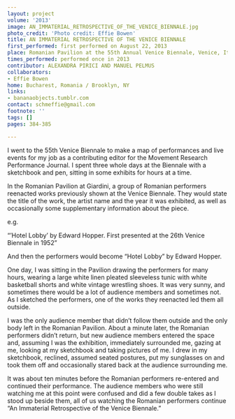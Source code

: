 ```yaml
---
layout: project
volume: '2013'
image: AN_IMMATERIAL_RETROSPECTIVE_OF_THE_VENICE_BIENNALE.jpg
photo_credit: 'Photo credit: Effie Bowen'
title: AN IMMATERIAL RETROSPECTIVE OF THE VENICE BIENNALE
first_performed: first performed on August 22, 2013
place: Romanian Pavilion at the 55th Annual Venice Biennale, Venice, Italy
times_performed: performed once in 2013
contributor: ALEXANDRA PIRICI AND MANUEL PELMUS
collaborators:
- Effie Bowen
home: Bucharest, Romania / Brooklyn, NY
links:
- bananaobjects.tumblr.com
contact: schmeffie@gmail.com
footnote: ''
tags: []
pages: 384-385

---
```


I went to the 55th Venice Biennale to make a map of performances and live events for my job as a contributing editor for the Movement Research Performance Journal. I spent three whole days at the Biennale with a sketchbook and pen, sitting in some exhibits for hours at a time.

In the Romanian Pavilion at Giardini, a group of Romanian performers reenacted works previously shown at the Venice Biennale. They would state the title of the work, the artist name and the year it was exhibited, as well as occasionally some supplementary information about the piece.

e.g.

“’Hotel Lobby’ by Edward Hopper. First presented at the 26th Venice Biennale in 1952”

And then the performers would become “Hotel Lobby” by Edward Hopper.

One day, I was sitting in the Pavilion drawing the performers for many hours, wearing a large white linen pleated sleeveless tunic with white basketball shorts and white vintage wrestling shoes. It was very sunny, and sometimes there would be a lot of audience members and sometimes not. As I sketched the performers, one of the works they reenacted led them all outside.

I was the only audience member that didn’t follow them outside and the only body left in the Romanian Pavilion. About a minute later, the Romanian performers didn’t return, but new audience members entered the space and, assuming I was the exhibition, immediately surrounded me, gazing at me, looking at my sketchbook and taking pictures of me. I drew in my sketchbook, reclined, assumed seated postures, put my sunglasses on and took them off and occasionally stared back at the audience surrounding me.

It was about ten minutes before the Romanian performers re-entered and continued their performance. The audience members who were still watching me at this point were confused and did a few double takes as I stood up beside them, all of us watching the Romanian performers continue “An Immaterial Retrospective of the Venice Biennale.”
